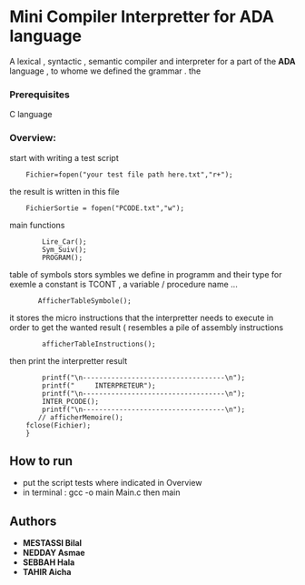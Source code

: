 # Mini Compiler Interpretter for ADA language

A lexical , syntactic , semantic compiler and interpreter for a part of the **ADA** language , to whome we defined the grammar .
the

### Prerequisites

C language



### Overview: 


start with writing a test script
```
    Fichier=fopen("your test file path here.txt","r+");
```    


the result is written in this file

```
    FichierSortie = fopen("PCODE.txt","w");
``` 
    

main functions 
```
        Lire_Car();
    	Sym_Suiv();
        PROGRAM();
```
        

 
 
table of symbols stors symbles we define in programm and their type for exemle a constant is TCONT , a variable / procedure name ...
```       
       AfficherTableSymbole();
```     

it stores the micro instructions that the interpretter needs to execute in order to get the wanted result ( resembles a pile of assembly instructions 

```
        afficherTableInstructions();
```        

then print the interpretter result

``` 
        printf("\n-----------------------------------\n");
        printf("     INTERPRETEUR");
        printf("\n-----------------------------------\n");
        INTER_PCODE();
        printf("\n-----------------------------------\n");
       // afficherMemoire();
    fclose(Fichier);
    }
```

## How to run 
* put the script tests where indicated in Overview
* in terminal : gcc -o main Main.c then main




## Authors

* **MESTASSI Bilal**
* **NEDDAY Asmae**
* **SEBBAH Hala**
* **TAHIR Aicha**


